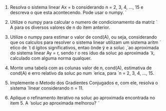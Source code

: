 1. Resolva o sistema linear Ax = b considerando n = 2, 3, 4, ..., 15 e descreva o
que esta acontecendo. Pode usar o numpy.  ́

2. Utilize o numpy para calcular o numero de condicionamento da matriz  ́ A para
os diversos valores de n do item anterior.

3. Utilize o numpy para estimar o valor de cond(A), ou seja, considerando que
os calculos para resolver o sistema linear utilizam um sistema aritm  ́ etico de  ́ t
d ́ıgitos significativos, entao ̃onde  ̃y e a soluc ̧  ́ ao aproximada do sistema linear Ay = r,
sendo r o res ́ıduo da soluc ̧ao aproximada  ̃  ̃x, calculado com alguma norma qualquer.

5. Monte uma tabela com as colunas valor de n, cond(A), estimativa de cond(A)
e erro relativo da soluc ̧ao num  ̃ erica, para  ́ n = 2, 3, 4, ..., 15.

6. Implemente o Metodo dos Gradientes Conjugados e, com ele, resolva o sistema  ́
linear considerando n = 11.

7. Aplique o refinamento iterativo na soluc ̧ao aproximada encontrada no item 5. A  ̃
soluc ̧ao aproximada melhorou?  ̃

